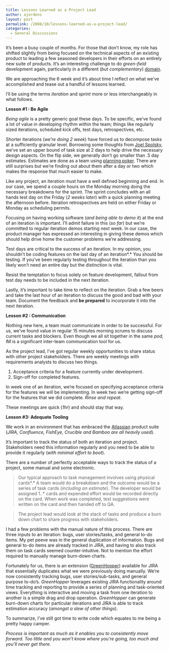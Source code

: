 ```yaml
---
title: Lessons Learned as a Project Lead
author: ajordens
layout: post
permalink: /2008/10/lessons-learned-as-a-project-lead/
categories:
  - General Discussions
---
```

It&#8217;s been a busy couple of months. For those that don&#8217;t know, my role has shifted slightly from being focused on the technical aspects of an existing product to leading a few seasoned developers in their efforts on an entirely new suite of products. It&#8217;s an interesting challenge to do *green-field* development again, particularly in a different (*but complementary*) [domain][1].

We are approaching the 6 week and it&#8217;s about time I reflect on what we&#8217;ve accomplished and tease out a handful of lessons learned.

I&#8217;ll be using the terms *iteration* and *sprint* more or less interchangeably in what follows.

**Lesson #1 : Be Agile**

*Being agile* is a pretty generic goal these days. To be specific, we&#8217;ve found a lot of value in developing rhythm within the team; things like regularly sized iterations, scheduled kick offs, test days, retrospectives, etc.

Shorter iterations (*we&#8217;re doing 2 week*) have forced us to decompose tasks at a sufficiently granular level. Borrowing some thoughts from [Joel Spolsky][2], we&#8217;ve set an upper bound of task size at 2 days to help drive the necessary design aspects. On the flip side, we generally don&#8217;t go smaller than .5 day estimates. Estimates are done as a team using [planning poker][3]. There are still surprises but we&#8217;re finding out about them after a day or two which makes the response that much easier to make.

Like any project, an iteration must have a well defined beginning and end. In our case, we spend a couple hours on the Monday morning doing the necessary breakdowns for the sprint. The sprint concludes with an all hands test day on the Friday (*2 weeks later*) with a quick planning meeting the afternoon before. Iteration retrospectives are held on either Friday or Monday as scheduling permits.

Focusing on having working software (*and being able to demo it*) at the end of an iteration is important. I&#8217;ll admit failure in this (*so far*) but we&#8217;re committed to regular iteration demos starting next week. In our case, the product manager has expressed an interesting in giving these demos which should help drive home the customer problems we&#8217;re addressing.

Test days are critical to the success of an iteration. In my opinion, you shouldn&#8217;t be coding features on the last day of an iteration*.* You should be testing. If you&#8217;ve been regularly testing throughout the iteration than you likely won&#8217;t need an entire day but the distinction is vital.

Resist the temptation to focus solely on feature development, fallout from test day needs to be included in the next iteration.

Lastly, it&#8217;s important to take time to reflect on the iteration. Grab a few beers and take the last hour of an iteration to discuss the good and bad with your team. Document the feedback and **be prepared** to incorporate it into the next iteration.

**Lesson #2 : Communication**

Nothing new here, a team must communicate in order to be successful. For us, we&#8217;ve found value in regular 15 minutes morning scrums to discuss current tasks and blockers. Even though we all sit together in the same *pod*, IM is a significant inter-team communication tool for us.

As the project lead, I&#8217;ve got regular weekly opportunities to share status with other project stakeholders. There are weekly meetings with requirements analysts to discuss two things.

  1. Acceptance criteria for a feature currently under development.
  2. Sign-off for completed features.

In week one of an iteration, we&#8217;re focused on specifying acceptance criteria for the features we will be implementing. In week two we&#8217;re getting sign-off for the features that we did complete. *Rinse and repeat*.

These meetings are quick (*1hr*) and should stay that way.

**Lesson #3: Adequate Tooling**

We work in an environment that has embraced the [Atlassian][4] product suite (*JIRA, Confluence, FishEye, Crucible and Bamboo are all heavily used*).

It&#8217;s important to track the status of both an iteration and project. Stakeholders need this information regularly and you need to be able to provide it regularly (*with minimal effort to boot*).

There are a number of perfectly acceptable ways to track the status of a project, some manual and some electronic.

> Our typical approach to task management involves using physical cards*.* A team would do a breakdown and the outcome would be a series of task cards (*including an estimate*). The developer would be assigned 1..* cards and expended effort would be recorded directly on the card. When work was completed, test suggestions were written on the card and then handed off to QA.

> The project lead would look at the stack of tasks and produce a burn down chart to share progress with stakeholders.

I had a few problems with the manual nature of this process. There are three inputs to an iteration: bugs, user stories/tasks, and general to-do items. My pet peeve was in the general duplication of information. Bugs and general to-do items are already tracked in JIRA, and having to also track them on task cards seemed counter-intuitive. Not to mention the effort required to manually manage burn-down charts.

Fortunately for us, there is an extension ([GreenHopper][5]) available for JIRA that essentially duplicates what we were previously doing manually. We&#8217;re now consistently tracking bugs, user stories/sub-tasks, and general purpose to-do&#8217;s. *GreenHopper* leverages existing JIRA functionality around time tracking and reporting to provide a series of planning and task-oriented views. Everything is interactive and moving a task from one iteration to another is a simple drag and drop operation. *GreenHopper* can generate burn-down charts for particular iterations and JIRA is able to track estimation accuracy (*amongst a slew of other things*).

To summarize, I&#8217;ve still got time to write code which equates to me being a pretty happy camper.

*Process is important as much as it enables you to consistently move forward. Too little and you won&#8217;t know where you&#8217;re going, too much and you&#8217;ll never get there.*

 [1]: http://www.genologics.com/biorepository
 [2]: http://www.joelonsoftware.com/items/2007/10/26.html
 [3]: http://www.planningpoker.com/
 [4]: http://www.atlassian.com/
 [5]: http://www.greenpeppersoftware.com/confluence/display/GH/Plugin